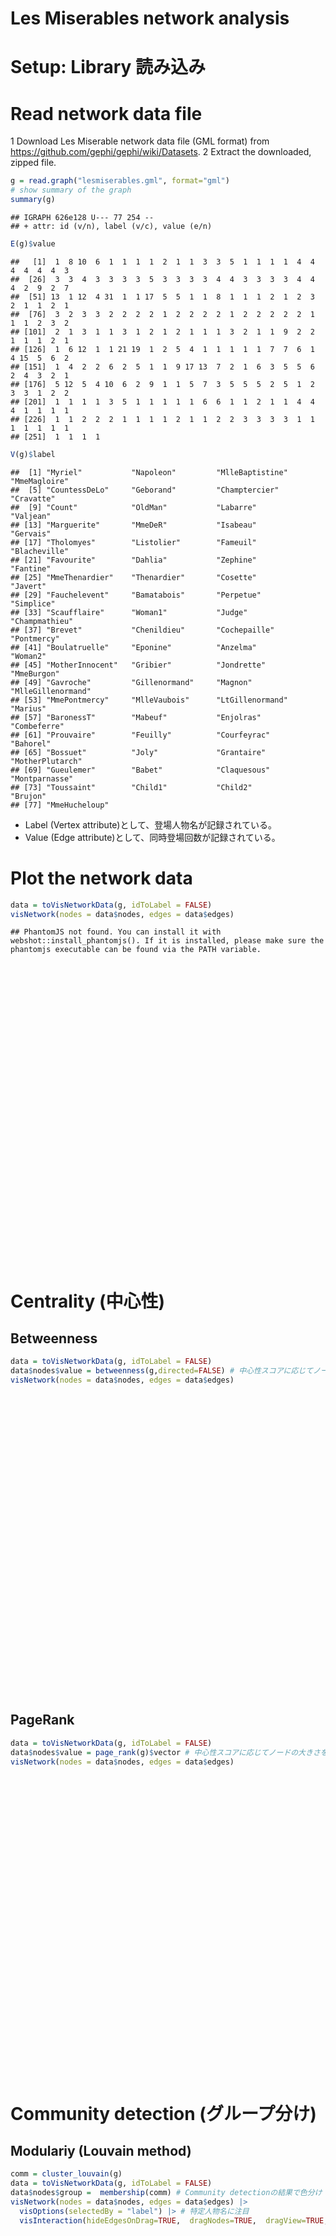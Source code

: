 Les Miserables network analysis
================

# Setup: Library 読み込み

# Read network data file

1 Download Les Miserable network data file (GML format) from
<https://github.com/gephi/gephi/wiki/Datasets>. 2 Extract the
downloaded, zipped file.

``` r
g = read.graph("lesmiserables.gml", format="gml")
# show summary of the graph
summary(g)
```

    ## IGRAPH 626e128 U--- 77 254 -- 
    ## + attr: id (v/n), label (v/c), value (e/n)

``` r
E(g)$value
```

    ##   [1]  1  8 10  6  1  1  1  1  2  1  1  3  3  5  1  1  1  1  4  4  4  4  4  4  3
    ##  [26]  3  3  4  3  3  3  3  5  3  3  3  3  4  4  3  3  3  3  4  4  4  2  9  2  7
    ##  [51] 13  1 12  4 31  1  1 17  5  5  1  1  8  1  1  1  2  1  2  3  2  1  1  2  1
    ##  [76]  3  2  3  3  2  2  2  2  1  2  2  2  2  1  2  2  2  2  2  1  1  1  2  3  2
    ## [101]  2  1  3  1  1  3  1  2  1  2  1  1  1  3  2  1  1  9  2  2  1  1  1  2  1
    ## [126]  1  6 12  1  1 21 19  1  2  5  4  1  1  1  1  1  7  7  6  1  4 15  5  6  2
    ## [151]  1  4  2  2  6  2  5  1  1  9 17 13  7  2  1  6  3  5  5  6  2  4  3  2  1
    ## [176]  5 12  5  4 10  6  2  9  1  1  5  7  3  5  5  5  2  5  1  2  3  3  1  2  2
    ## [201]  1  1  1  1  3  5  1  1  1  1  1  6  6  1  1  2  1  1  4  4  4  1  1  1  1
    ## [226]  1  1  2  2  2  1  1  1  1  2  1  1  2  2  3  3  3  3  1  1  1  1  1  1  1
    ## [251]  1  1  1  1

``` r
V(g)$label
```

    ##  [1] "Myriel"           "Napoleon"         "MlleBaptistine"   "MmeMagloire"     
    ##  [5] "CountessDeLo"     "Geborand"         "Champtercier"     "Cravatte"        
    ##  [9] "Count"            "OldMan"           "Labarre"          "Valjean"         
    ## [13] "Marguerite"       "MmeDeR"           "Isabeau"          "Gervais"         
    ## [17] "Tholomyes"        "Listolier"        "Fameuil"          "Blacheville"     
    ## [21] "Favourite"        "Dahlia"           "Zephine"          "Fantine"         
    ## [25] "MmeThenardier"    "Thenardier"       "Cosette"          "Javert"          
    ## [29] "Fauchelevent"     "Bamatabois"       "Perpetue"         "Simplice"        
    ## [33] "Scaufflaire"      "Woman1"           "Judge"            "Champmathieu"    
    ## [37] "Brevet"           "Chenildieu"       "Cochepaille"      "Pontmercy"       
    ## [41] "Boulatruelle"     "Eponine"          "Anzelma"          "Woman2"          
    ## [45] "MotherInnocent"   "Gribier"          "Jondrette"        "MmeBurgon"       
    ## [49] "Gavroche"         "Gillenormand"     "Magnon"           "MlleGillenormand"
    ## [53] "MmePontmercy"     "MlleVaubois"      "LtGillenormand"   "Marius"          
    ## [57] "BaronessT"        "Mabeuf"           "Enjolras"         "Combeferre"      
    ## [61] "Prouvaire"        "Feuilly"          "Courfeyrac"       "Bahorel"         
    ## [65] "Bossuet"          "Joly"             "Grantaire"        "MotherPlutarch"  
    ## [69] "Gueulemer"        "Babet"            "Claquesous"       "Montparnasse"    
    ## [73] "Toussaint"        "Child1"           "Child2"           "Brujon"          
    ## [77] "MmeHucheloup"

- Label (Vertex attribute)として、登場人物名が記録されている。
- Value (Edge attribute)として、同時登場回数が記録されている。

# Plot the network data

``` r
data = toVisNetworkData(g, idToLabel = FALSE)
visNetwork(nodes = data$nodes, edges = data$edges)
```

    ## PhantomJS not found. You can install it with webshot::install_phantomjs(). If it is installed, please make sure the phantomjs executable can be found via the PATH variable.

<div class="visNetwork html-widget html-fill-item-overflow-hidden html-fill-item" id="htmlwidget-cc78f9f412061d2c0504" style="width:672px;height:480px;"></div>
<script type="application/json" data-for="htmlwidget-cc78f9f412061d2c0504">{"x":{"nodes":{"id":[1,2,3,4,5,6,7,8,9,10,11,12,13,14,15,16,17,18,19,20,21,22,23,24,25,26,27,28,29,30,31,32,33,34,35,36,37,38,39,40,41,42,43,44,45,46,47,48,49,50,51,52,53,54,55,56,57,58,59,60,61,62,63,64,65,66,67,68,69,70,71,72,73,74,75,76,77],"label":["Myriel","Napoleon","MlleBaptistine","MmeMagloire","CountessDeLo","Geborand","Champtercier","Cravatte","Count","OldMan","Labarre","Valjean","Marguerite","MmeDeR","Isabeau","Gervais","Tholomyes","Listolier","Fameuil","Blacheville","Favourite","Dahlia","Zephine","Fantine","MmeThenardier","Thenardier","Cosette","Javert","Fauchelevent","Bamatabois","Perpetue","Simplice","Scaufflaire","Woman1","Judge","Champmathieu","Brevet","Chenildieu","Cochepaille","Pontmercy","Boulatruelle","Eponine","Anzelma","Woman2","MotherInnocent","Gribier","Jondrette","MmeBurgon","Gavroche","Gillenormand","Magnon","MlleGillenormand","MmePontmercy","MlleVaubois","LtGillenormand","Marius","BaronessT","Mabeuf","Enjolras","Combeferre","Prouvaire","Feuilly","Courfeyrac","Bahorel","Bossuet","Joly","Grantaire","MotherPlutarch","Gueulemer","Babet","Claquesous","Montparnasse","Toussaint","Child1","Child2","Brujon","MmeHucheloup"]},"edges":{"from":[1,1,1,3,1,1,1,1,1,1,11,4,3,1,12,12,12,12,17,17,18,17,18,19,17,18,19,20,17,18,19,20,21,17,18,19,20,21,22,17,18,19,20,21,22,23,13,12,24,12,25,24,12,25,12,17,26,12,24,26,25,27,12,28,24,28,12,24,31,12,24,28,12,12,28,12,30,12,35,30,35,36,12,30,35,36,37,12,30,35,36,37,38,12,30,26,26,25,26,42,26,25,12,27,28,29,12,29,47,48,26,28,12,27,12,50,25,50,27,12,52,40,52,52,50,27,52,50,40,55,27,12,17,26,42,49,50,56,56,42,49,56,49,28,58,12,59,56,49,58,49,59,60,49,59,61,60,58,56,56,59,60,49,58,42,62,61,60,49,63,58,59,62,61,56,56,63,49,64,59,62,61,60,58,12,64,65,49,63,59,62,61,60,58,56,65,59,60,63,66,49,64,62,61,58,26,12,25,28,49,42,26,69,12,25,28,49,42,26,70,69,12,25,28,42,59,28,70,69,71,12,49,42,26,27,28,12,49,49,74,70,69,26,49,42,71,72,65,66,67,64,63,49,59],"to":[2,3,4,4,5,6,7,8,9,10,12,12,12,12,13,14,15,16,18,19,19,20,20,20,21,21,21,21,22,22,22,22,22,23,23,23,23,23,23,24,24,24,24,24,24,24,24,24,25,25,26,26,26,27,27,27,27,28,28,28,28,28,29,29,30,30,30,31,32,32,32,32,33,34,34,35,35,36,36,36,37,37,37,37,38,38,38,38,38,39,39,39,39,39,39,40,41,42,42,43,43,43,44,44,44,45,45,46,48,49,49,49,49,50,50,51,51,52,52,52,53,53,54,55,55,55,56,56,56,56,56,56,56,56,56,56,57,57,58,58,58,59,59,59,59,59,60,60,60,60,61,61,61,62,62,62,62,62,62,63,63,63,63,63,63,63,63,64,64,64,64,64,64,64,64,65,65,65,65,65,65,65,65,65,65,66,66,66,66,66,66,66,66,66,66,67,67,67,67,67,67,67,67,67,68,69,69,69,69,69,69,70,70,70,70,70,70,70,71,71,71,71,71,71,71,71,72,72,72,72,72,72,72,72,73,73,73,74,75,75,76,76,76,76,76,76,76,77,77,77,77,77,77,77],"value":[1,8,10,6,1,1,1,1,2,1,1,3,3,5,1,1,1,1,4,4,4,4,4,4,3,3,3,4,3,3,3,3,5,3,3,3,3,4,4,3,3,3,3,4,4,4,2,9,2,7,13,1,12,4,31,1,1,17,5,5,1,1,8,1,1,1,2,1,2,3,2,1,1,2,1,3,2,3,3,2,2,2,2,1,2,2,2,2,1,2,2,2,2,2,1,1,1,2,3,2,2,1,3,1,1,3,1,2,1,2,1,1,1,3,2,1,1,9,2,2,1,1,1,2,1,1,6,12,1,1,21,19,1,2,5,4,1,1,1,1,1,7,7,6,1,4,15,5,6,2,1,4,2,2,6,2,5,1,1,9,17,13,7,2,1,6,3,5,5,6,2,4,3,2,1,5,12,5,4,10,6,2,9,1,1,5,7,3,5,5,5,2,5,1,2,3,3,1,2,2,1,1,1,1,3,5,1,1,1,1,1,6,6,1,1,2,1,1,4,4,4,1,1,1,1,1,1,2,2,2,1,1,1,1,2,1,1,2,2,3,3,3,3,1,1,1,1,1,1,1,1,1,1,1]},"nodesToDataframe":true,"edgesToDataframe":true,"options":{"width":"100%","height":"100%","nodes":{"shape":"dot"},"manipulation":{"enabled":false}},"groups":null,"width":null,"height":null,"idselection":{"enabled":false},"byselection":{"enabled":false},"main":null,"submain":null,"footer":null,"background":"rgba(0, 0, 0, 0)"},"evals":[],"jsHooks":[]}</script>

# Centrality (中心性)

## Betweenness

``` r
data = toVisNetworkData(g, idToLabel = FALSE)
data$nodes$value = betweenness(g,directed=FALSE) # 中心性スコアに応じてノードの大きさを変える
visNetwork(nodes = data$nodes, edges = data$edges)
```

<div class="visNetwork html-widget html-fill-item-overflow-hidden html-fill-item" id="htmlwidget-4d88019a80acbd8602f1" style="width:672px;height:480px;"></div>
<script type="application/json" data-for="htmlwidget-4d88019a80acbd8602f1">{"x":{"nodes":{"id":[1,2,3,4,5,6,7,8,9,10,11,12,13,14,15,16,17,18,19,20,21,22,23,24,25,26,27,28,29,30,31,32,33,34,35,36,37,38,39,40,41,42,43,44,45,46,47,48,49,50,51,52,53,54,55,56,57,58,59,60,61,62,63,64,65,66,67,68,69,70,71,72,73,74,75,76,77],"label":["Myriel","Napoleon","MlleBaptistine","MmeMagloire","CountessDeLo","Geborand","Champtercier","Cravatte","Count","OldMan","Labarre","Valjean","Marguerite","MmeDeR","Isabeau","Gervais","Tholomyes","Listolier","Fameuil","Blacheville","Favourite","Dahlia","Zephine","Fantine","MmeThenardier","Thenardier","Cosette","Javert","Fauchelevent","Bamatabois","Perpetue","Simplice","Scaufflaire","Woman1","Judge","Champmathieu","Brevet","Chenildieu","Cochepaille","Pontmercy","Boulatruelle","Eponine","Anzelma","Woman2","MotherInnocent","Gribier","Jondrette","MmeBurgon","Gavroche","Gillenormand","Magnon","MlleGillenormand","MmePontmercy","MlleVaubois","LtGillenormand","Marius","BaronessT","Mabeuf","Enjolras","Combeferre","Prouvaire","Feuilly","Courfeyrac","Bahorel","Bossuet","Joly","Grantaire","MotherPlutarch","Gueulemer","Babet","Claquesous","Montparnasse","Toussaint","Child1","Child2","Brujon","MmeHucheloup"],"value":[504,0,0,0,0,0,0,0,0,0,0,1624.468800433313,0,0,0,0,115.793642305407,0,0,0,0,0,0,369.4869418163536,82.65689338181602,213.4684805175904,67.81932234432234,154.8449450446354,75.5,22.91666666666667,0,24.62484084542908,0,0,0,0,0,0,0,19.7375,0,32.73951936436456,0,0,0,0,0,75,470.5706319136659,57.60027151211361,0.6190476190476191,135.6569444444445,1,0,0,376.2925925725461,0,78.8345238095238,121.2770669432047,3.562914862914862,0,3.562914862914862,15.01103516366674,6.22864167995747,87.64790301287979,6.22864167995747,0.4285714285714285,0,14.13709433841013,14.13709433841013,13.85614195745775,11.04041514041514,0,0,0,1.25,0]},"edges":{"from":[1,1,1,3,1,1,1,1,1,1,11,4,3,1,12,12,12,12,17,17,18,17,18,19,17,18,19,20,17,18,19,20,21,17,18,19,20,21,22,17,18,19,20,21,22,23,13,12,24,12,25,24,12,25,12,17,26,12,24,26,25,27,12,28,24,28,12,24,31,12,24,28,12,12,28,12,30,12,35,30,35,36,12,30,35,36,37,12,30,35,36,37,38,12,30,26,26,25,26,42,26,25,12,27,28,29,12,29,47,48,26,28,12,27,12,50,25,50,27,12,52,40,52,52,50,27,52,50,40,55,27,12,17,26,42,49,50,56,56,42,49,56,49,28,58,12,59,56,49,58,49,59,60,49,59,61,60,58,56,56,59,60,49,58,42,62,61,60,49,63,58,59,62,61,56,56,63,49,64,59,62,61,60,58,12,64,65,49,63,59,62,61,60,58,56,65,59,60,63,66,49,64,62,61,58,26,12,25,28,49,42,26,69,12,25,28,49,42,26,70,69,12,25,28,42,59,28,70,69,71,12,49,42,26,27,28,12,49,49,74,70,69,26,49,42,71,72,65,66,67,64,63,49,59],"to":[2,3,4,4,5,6,7,8,9,10,12,12,12,12,13,14,15,16,18,19,19,20,20,20,21,21,21,21,22,22,22,22,22,23,23,23,23,23,23,24,24,24,24,24,24,24,24,24,25,25,26,26,26,27,27,27,27,28,28,28,28,28,29,29,30,30,30,31,32,32,32,32,33,34,34,35,35,36,36,36,37,37,37,37,38,38,38,38,38,39,39,39,39,39,39,40,41,42,42,43,43,43,44,44,44,45,45,46,48,49,49,49,49,50,50,51,51,52,52,52,53,53,54,55,55,55,56,56,56,56,56,56,56,56,56,56,57,57,58,58,58,59,59,59,59,59,60,60,60,60,61,61,61,62,62,62,62,62,62,63,63,63,63,63,63,63,63,64,64,64,64,64,64,64,64,65,65,65,65,65,65,65,65,65,65,66,66,66,66,66,66,66,66,66,66,67,67,67,67,67,67,67,67,67,68,69,69,69,69,69,69,70,70,70,70,70,70,70,71,71,71,71,71,71,71,71,72,72,72,72,72,72,72,72,73,73,73,74,75,75,76,76,76,76,76,76,76,77,77,77,77,77,77,77],"value":[1,8,10,6,1,1,1,1,2,1,1,3,3,5,1,1,1,1,4,4,4,4,4,4,3,3,3,4,3,3,3,3,5,3,3,3,3,4,4,3,3,3,3,4,4,4,2,9,2,7,13,1,12,4,31,1,1,17,5,5,1,1,8,1,1,1,2,1,2,3,2,1,1,2,1,3,2,3,3,2,2,2,2,1,2,2,2,2,1,2,2,2,2,2,1,1,1,2,3,2,2,1,3,1,1,3,1,2,1,2,1,1,1,3,2,1,1,9,2,2,1,1,1,2,1,1,6,12,1,1,21,19,1,2,5,4,1,1,1,1,1,7,7,6,1,4,15,5,6,2,1,4,2,2,6,2,5,1,1,9,17,13,7,2,1,6,3,5,5,6,2,4,3,2,1,5,12,5,4,10,6,2,9,1,1,5,7,3,5,5,5,2,5,1,2,3,3,1,2,2,1,1,1,1,3,5,1,1,1,1,1,6,6,1,1,2,1,1,4,4,4,1,1,1,1,1,1,2,2,2,1,1,1,1,2,1,1,2,2,3,3,3,3,1,1,1,1,1,1,1,1,1,1,1]},"nodesToDataframe":true,"edgesToDataframe":true,"options":{"width":"100%","height":"100%","nodes":{"shape":"dot"},"manipulation":{"enabled":false}},"groups":null,"width":null,"height":null,"idselection":{"enabled":false},"byselection":{"enabled":false},"main":null,"submain":null,"footer":null,"background":"rgba(0, 0, 0, 0)"},"evals":[],"jsHooks":[]}</script>

## PageRank

``` r
data = toVisNetworkData(g, idToLabel = FALSE)
data$nodes$value = page_rank(g)$vector # 中心性スコアに応じてノードの大きさを変える
visNetwork(nodes = data$nodes, edges = data$edges)
```

<div class="visNetwork html-widget html-fill-item-overflow-hidden html-fill-item" id="htmlwidget-46300d8517739c23ccdd" style="width:672px;height:480px;"></div>
<script type="application/json" data-for="htmlwidget-46300d8517739c23ccdd">{"x":{"nodes":{"id":[1,2,3,4,5,6,7,8,9,10,11,12,13,14,15,16,17,18,19,20,21,22,23,24,25,26,27,28,29,30,31,32,33,34,35,36,37,38,39,40,41,42,43,44,45,46,47,48,49,50,51,52,53,54,55,56,57,58,59,60,61,62,63,64,65,66,67,68,69,70,71,72,73,74,75,76,77],"label":["Myriel","Napoleon","MlleBaptistine","MmeMagloire","CountessDeLo","Geborand","Champtercier","Cravatte","Count","OldMan","Labarre","Valjean","Marguerite","MmeDeR","Isabeau","Gervais","Tholomyes","Listolier","Fameuil","Blacheville","Favourite","Dahlia","Zephine","Fantine","MmeThenardier","Thenardier","Cosette","Javert","Fauchelevent","Bamatabois","Perpetue","Simplice","Scaufflaire","Woman1","Judge","Champmathieu","Brevet","Chenildieu","Cochepaille","Pontmercy","Boulatruelle","Eponine","Anzelma","Woman2","MotherInnocent","Gribier","Jondrette","MmeBurgon","Gavroche","Gillenormand","Magnon","MlleGillenormand","MmePontmercy","MlleVaubois","LtGillenormand","Marius","BaronessT","Mabeuf","Enjolras","Combeferre","Prouvaire","Feuilly","Courfeyrac","Bahorel","Bossuet","Joly","Grantaire","MotherPlutarch","Gueulemer","Babet","Claquesous","Montparnasse","Toussaint","Child1","Child2","Brujon","MmeHucheloup"],"value":[0.04277928102271211,0.005584290834982479,0.01027713462973784,0.01027713462973784,0.005584290834982478,0.005584290834982478,0.005584290834982478,0.005584290834982479,0.005584290834982478,0.005584290834982479,0.003729040931048254,0.07543012163278467,0.005260327543023243,0.003729040931048253,0.003729040931048252,0.003729040931048256,0.01564742736848247,0.01261820291410778,0.01261820291410778,0.01261820291410778,0.01261820291410778,0.01261820291410778,0.01261820291410778,0.02702270491720568,0.01950113469106109,0.02792652569403349,0.02061121508485762,0.03030273590581358,0.01163804787364402,0.01557626472102227,0.005407488540755637,0.009073646968135066,0.003729040931048252,0.005244177726338933,0.01242465936382355,0.01242465936382355,0.01242465936382355,0.01242465936382355,0.01242465936382355,0.007368097201041262,0.003431648625547479,0.01779391186324403,0.006313538586561965,0.006836862528350659,0.00620212610419761,0.004421137121201304,0.005265424107402576,0.007805581551413241,0.03576731819472974,0.01495747558139703,0.005271222702569815,0.01626020862966738,0.006010133393378009,0.003922505853082987,0.008713597430429629,0.03089493621512295,0.005146458723386862,0.01747802229075102,0.02188203332814452,0.01589212469810008,0.01314588077600945,0.01589212469810008,0.01857844249302667,0.017199878018386,0.01895953011022144,0.017199878018386,0.01445666947309403,0.0032986263977918,0.01669183803628071,0.01669183803628071,0.01656102031879293,0.01517092849358999,0.006836862528350663,0.005791254017601826,0.005791254017601827,0.0118666609426886,0.01068982514084852]},"edges":{"from":[1,1,1,3,1,1,1,1,1,1,11,4,3,1,12,12,12,12,17,17,18,17,18,19,17,18,19,20,17,18,19,20,21,17,18,19,20,21,22,17,18,19,20,21,22,23,13,12,24,12,25,24,12,25,12,17,26,12,24,26,25,27,12,28,24,28,12,24,31,12,24,28,12,12,28,12,30,12,35,30,35,36,12,30,35,36,37,12,30,35,36,37,38,12,30,26,26,25,26,42,26,25,12,27,28,29,12,29,47,48,26,28,12,27,12,50,25,50,27,12,52,40,52,52,50,27,52,50,40,55,27,12,17,26,42,49,50,56,56,42,49,56,49,28,58,12,59,56,49,58,49,59,60,49,59,61,60,58,56,56,59,60,49,58,42,62,61,60,49,63,58,59,62,61,56,56,63,49,64,59,62,61,60,58,12,64,65,49,63,59,62,61,60,58,56,65,59,60,63,66,49,64,62,61,58,26,12,25,28,49,42,26,69,12,25,28,49,42,26,70,69,12,25,28,42,59,28,70,69,71,12,49,42,26,27,28,12,49,49,74,70,69,26,49,42,71,72,65,66,67,64,63,49,59],"to":[2,3,4,4,5,6,7,8,9,10,12,12,12,12,13,14,15,16,18,19,19,20,20,20,21,21,21,21,22,22,22,22,22,23,23,23,23,23,23,24,24,24,24,24,24,24,24,24,25,25,26,26,26,27,27,27,27,28,28,28,28,28,29,29,30,30,30,31,32,32,32,32,33,34,34,35,35,36,36,36,37,37,37,37,38,38,38,38,38,39,39,39,39,39,39,40,41,42,42,43,43,43,44,44,44,45,45,46,48,49,49,49,49,50,50,51,51,52,52,52,53,53,54,55,55,55,56,56,56,56,56,56,56,56,56,56,57,57,58,58,58,59,59,59,59,59,60,60,60,60,61,61,61,62,62,62,62,62,62,63,63,63,63,63,63,63,63,64,64,64,64,64,64,64,64,65,65,65,65,65,65,65,65,65,65,66,66,66,66,66,66,66,66,66,66,67,67,67,67,67,67,67,67,67,68,69,69,69,69,69,69,70,70,70,70,70,70,70,71,71,71,71,71,71,71,71,72,72,72,72,72,72,72,72,73,73,73,74,75,75,76,76,76,76,76,76,76,77,77,77,77,77,77,77],"value":[1,8,10,6,1,1,1,1,2,1,1,3,3,5,1,1,1,1,4,4,4,4,4,4,3,3,3,4,3,3,3,3,5,3,3,3,3,4,4,3,3,3,3,4,4,4,2,9,2,7,13,1,12,4,31,1,1,17,5,5,1,1,8,1,1,1,2,1,2,3,2,1,1,2,1,3,2,3,3,2,2,2,2,1,2,2,2,2,1,2,2,2,2,2,1,1,1,2,3,2,2,1,3,1,1,3,1,2,1,2,1,1,1,3,2,1,1,9,2,2,1,1,1,2,1,1,6,12,1,1,21,19,1,2,5,4,1,1,1,1,1,7,7,6,1,4,15,5,6,2,1,4,2,2,6,2,5,1,1,9,17,13,7,2,1,6,3,5,5,6,2,4,3,2,1,5,12,5,4,10,6,2,9,1,1,5,7,3,5,5,5,2,5,1,2,3,3,1,2,2,1,1,1,1,3,5,1,1,1,1,1,6,6,1,1,2,1,1,4,4,4,1,1,1,1,1,1,2,2,2,1,1,1,1,2,1,1,2,2,3,3,3,3,1,1,1,1,1,1,1,1,1,1,1]},"nodesToDataframe":true,"edgesToDataframe":true,"options":{"width":"100%","height":"100%","nodes":{"shape":"dot"},"manipulation":{"enabled":false}},"groups":null,"width":null,"height":null,"idselection":{"enabled":false},"byselection":{"enabled":false},"main":null,"submain":null,"footer":null,"background":"rgba(0, 0, 0, 0)"},"evals":[],"jsHooks":[]}</script>

# Community detection (グループ分け)

## Modulariy (Louvain method)

``` r
comm = cluster_louvain(g)
data = toVisNetworkData(g, idToLabel = FALSE)
data$nodes$group =  membership(comm) # Community detectionの結果で色分け
visNetwork(nodes = data$nodes, edges = data$edges) |>
  visOptions(selectedBy = "label") |> # 特定人物名に注目
  visInteraction(hideEdgesOnDrag=TRUE,  dragNodes=TRUE,  dragView=TRUE, zoomView=TRUE, navigationButtons=TRUE)  
```

<div class="visNetwork html-widget html-fill-item-overflow-hidden html-fill-item" id="htmlwidget-fdb5b2fb11982aa7c8ee" style="width:672px;height:480px;"></div>
<script type="application/json" data-for="htmlwidget-fdb5b2fb11982aa7c8ee">{"x":{"nodes":{"id":[1,2,3,4,5,6,7,8,9,10,11,12,13,14,15,16,17,18,19,20,21,22,23,24,25,26,27,28,29,30,31,32,33,34,35,36,37,38,39,40,41,42,43,44,45,46,47,48,49,50,51,52,53,54,55,56,57,58,59,60,61,62,63,64,65,66,67,68,69,70,71,72,73,74,75,76,77],"label":["Myriel","Napoleon","MlleBaptistine","MmeMagloire","CountessDeLo","Geborand","Champtercier","Cravatte","Count","OldMan","Labarre","Valjean","Marguerite","MmeDeR","Isabeau","Gervais","Tholomyes","Listolier","Fameuil","Blacheville","Favourite","Dahlia","Zephine","Fantine","MmeThenardier","Thenardier","Cosette","Javert","Fauchelevent","Bamatabois","Perpetue","Simplice","Scaufflaire","Woman1","Judge","Champmathieu","Brevet","Chenildieu","Cochepaille","Pontmercy","Boulatruelle","Eponine","Anzelma","Woman2","MotherInnocent","Gribier","Jondrette","MmeBurgon","Gavroche","Gillenormand","Magnon","MlleGillenormand","MmePontmercy","MlleVaubois","LtGillenormand","Marius","BaronessT","Mabeuf","Enjolras","Combeferre","Prouvaire","Feuilly","Courfeyrac","Bahorel","Bossuet","Joly","Grantaire","MotherPlutarch","Gueulemer","Babet","Claquesous","Montparnasse","Toussaint","Child1","Child2","Brujon","MmeHucheloup"],"group":[1,1,1,1,1,1,1,1,1,1,2,2,2,2,2,2,3,3,3,3,3,3,3,3,4,4,5,4,2,2,3,3,2,2,2,2,2,2,2,5,4,4,4,5,2,2,6,6,7,5,5,5,5,5,5,7,5,7,7,7,7,7,7,7,7,7,7,7,4,4,4,4,5,7,7,4,7]},"edges":{"from":[1,1,1,3,1,1,1,1,1,1,11,4,3,1,12,12,12,12,17,17,18,17,18,19,17,18,19,20,17,18,19,20,21,17,18,19,20,21,22,17,18,19,20,21,22,23,13,12,24,12,25,24,12,25,12,17,26,12,24,26,25,27,12,28,24,28,12,24,31,12,24,28,12,12,28,12,30,12,35,30,35,36,12,30,35,36,37,12,30,35,36,37,38,12,30,26,26,25,26,42,26,25,12,27,28,29,12,29,47,48,26,28,12,27,12,50,25,50,27,12,52,40,52,52,50,27,52,50,40,55,27,12,17,26,42,49,50,56,56,42,49,56,49,28,58,12,59,56,49,58,49,59,60,49,59,61,60,58,56,56,59,60,49,58,42,62,61,60,49,63,58,59,62,61,56,56,63,49,64,59,62,61,60,58,12,64,65,49,63,59,62,61,60,58,56,65,59,60,63,66,49,64,62,61,58,26,12,25,28,49,42,26,69,12,25,28,49,42,26,70,69,12,25,28,42,59,28,70,69,71,12,49,42,26,27,28,12,49,49,74,70,69,26,49,42,71,72,65,66,67,64,63,49,59],"to":[2,3,4,4,5,6,7,8,9,10,12,12,12,12,13,14,15,16,18,19,19,20,20,20,21,21,21,21,22,22,22,22,22,23,23,23,23,23,23,24,24,24,24,24,24,24,24,24,25,25,26,26,26,27,27,27,27,28,28,28,28,28,29,29,30,30,30,31,32,32,32,32,33,34,34,35,35,36,36,36,37,37,37,37,38,38,38,38,38,39,39,39,39,39,39,40,41,42,42,43,43,43,44,44,44,45,45,46,48,49,49,49,49,50,50,51,51,52,52,52,53,53,54,55,55,55,56,56,56,56,56,56,56,56,56,56,57,57,58,58,58,59,59,59,59,59,60,60,60,60,61,61,61,62,62,62,62,62,62,63,63,63,63,63,63,63,63,64,64,64,64,64,64,64,64,65,65,65,65,65,65,65,65,65,65,66,66,66,66,66,66,66,66,66,66,67,67,67,67,67,67,67,67,67,68,69,69,69,69,69,69,70,70,70,70,70,70,70,71,71,71,71,71,71,71,71,72,72,72,72,72,72,72,72,73,73,73,74,75,75,76,76,76,76,76,76,76,77,77,77,77,77,77,77],"value":[1,8,10,6,1,1,1,1,2,1,1,3,3,5,1,1,1,1,4,4,4,4,4,4,3,3,3,4,3,3,3,3,5,3,3,3,3,4,4,3,3,3,3,4,4,4,2,9,2,7,13,1,12,4,31,1,1,17,5,5,1,1,8,1,1,1,2,1,2,3,2,1,1,2,1,3,2,3,3,2,2,2,2,1,2,2,2,2,1,2,2,2,2,2,1,1,1,2,3,2,2,1,3,1,1,3,1,2,1,2,1,1,1,3,2,1,1,9,2,2,1,1,1,2,1,1,6,12,1,1,21,19,1,2,5,4,1,1,1,1,1,7,7,6,1,4,15,5,6,2,1,4,2,2,6,2,5,1,1,9,17,13,7,2,1,6,3,5,5,6,2,4,3,2,1,5,12,5,4,10,6,2,9,1,1,5,7,3,5,5,5,2,5,1,2,3,3,1,2,2,1,1,1,1,3,5,1,1,1,1,1,6,6,1,1,2,1,1,4,4,4,1,1,1,1,1,1,2,2,2,1,1,1,1,2,1,1,2,2,3,3,3,3,1,1,1,1,1,1,1,1,1,1,1]},"nodesToDataframe":true,"edgesToDataframe":true,"options":{"width":"100%","height":"100%","nodes":{"shape":"dot"},"manipulation":{"enabled":false},"interaction":{"dragNodes":true,"dragView":true,"hideEdgesOnDrag":true,"navigationButtons":true,"zoomView":true,"zoomSpeed":1}},"groups":["1","2","3","4","5","6","7"],"width":null,"height":null,"idselection":{"enabled":false,"style":"width: 150px; height: 26px","useLabels":true,"main":"Select by id"},"byselection":{"enabled":true,"style":"width: 150px; height: 26px","multiple":false,"hideColor":"rgba(200,200,200,0.5)","highlight":false,"variable":"label","main":"Select by label","values":["Anzelma","Babet","Bahorel","Bamatabois","BaronessT","Blacheville","Bossuet","Boulatruelle","Brevet","Brujon","Champmathieu","Champtercier","Chenildieu","Child1","Child2","Claquesous","Cochepaille","Combeferre","Cosette","Count","CountessDeLo","Courfeyrac","Cravatte","Dahlia","Enjolras","Eponine","Fameuil","Fantine","Fauchelevent","Favourite","Feuilly","Gavroche","Geborand","Gervais","Gillenormand","Grantaire","Gribier","Gueulemer","Isabeau","Javert","Joly","Jondrette","Judge","Labarre","Listolier","LtGillenormand","Mabeuf","Magnon","Marguerite","Marius","MlleBaptistine","MlleGillenormand","MlleVaubois","MmeBurgon","MmeDeR","MmeHucheloup","MmeMagloire","MmePontmercy","MmeThenardier","Montparnasse","MotherInnocent","MotherPlutarch","Myriel","Napoleon","OldMan","Perpetue","Pontmercy","Prouvaire","Scaufflaire","Simplice","Thenardier","Tholomyes","Toussaint","Valjean","Woman1","Woman2","Zephine"]},"main":null,"submain":null,"footer":null,"background":"rgba(0, 0, 0, 0)","highlight":{"enabled":false,"hoverNearest":false,"degree":1,"algorithm":"all","hideColor":"rgba(200,200,200,0.5)","labelOnly":true},"collapse":{"enabled":false,"fit":false,"resetHighlight":true,"clusterOptions":null,"keepCoord":true,"labelSuffix":"(cluster)"},"tooltipStay":300,"tooltipStyle":"position: fixed;visibility:hidden;padding: 5px;white-space: nowrap;font-family: verdana;font-size:14px;font-color:#000000;background-color: #f5f4ed;-moz-border-radius: 3px;-webkit-border-radius: 3px;border-radius: 3px;border: 1px solid #808074;box-shadow: 3px 3px 10px rgba(0, 0, 0, 0.2);"},"evals":[],"jsHooks":[]}</script>
